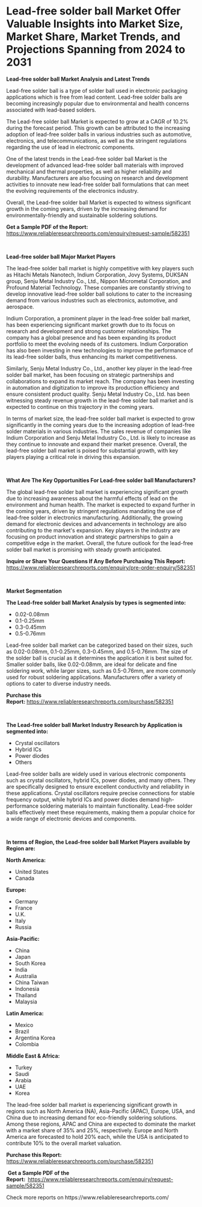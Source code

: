 <p><h1>Lead-free solder ball Market Offer Valuable Insights into Market Size, Market Share, Market Trends, and Projections Spanning from 2024 to 2031</h1></p><p><strong>Lead-free solder ball Market Analysis and Latest Trends</strong></p>
<p><p>Lead-free solder ball is a type of solder ball used in electronic packaging applications which is free from lead content. Lead-free solder balls are becoming increasingly popular due to environmental and health concerns associated with lead-based solders.</p><p>The Lead-free solder ball Market is expected to grow at a CAGR of 10.2% during the forecast period. This growth can be attributed to the increasing adoption of lead-free solder balls in various industries such as automotive, electronics, and telecommunications, as well as the stringent regulations regarding the use of lead in electronic components.</p><p>One of the latest trends in the Lead-free solder ball Market is the development of advanced lead-free solder ball materials with improved mechanical and thermal properties, as well as higher reliability and durability. Manufacturers are also focusing on research and development activities to innovate new lead-free solder ball formulations that can meet the evolving requirements of the electronics industry.</p><p>Overall, the Lead-free solder ball Market is expected to witness significant growth in the coming years, driven by the increasing demand for environmentally-friendly and sustainable soldering solutions.</p></p>
<p><strong>Get a Sample PDF of the Report:&nbsp;</strong> <a href="https://www.reliableresearchreports.com/enquiry/request-sample/582351">https://www.reliableresearchreports.com/enquiry/request-sample/582351</a></p>
<p>&nbsp;</p>
<p><strong>Lead-free solder ball Major Market Players</strong></p>
<p><p>The lead-free solder ball market is highly competitive with key players such as Hitachi Metals Nanotech, Indium Corporation, Jovy Systems, DUKSAN group, Senju Metal Industry Co., Ltd., Nippon Micrometal Corporation, and Profound Material Technology. These companies are constantly striving to develop innovative lead-free solder ball solutions to cater to the increasing demand from various industries such as electronics, automotive, and aerospace.</p><p>Indium Corporation, a prominent player in the lead-free solder ball market, has been experiencing significant market growth due to its focus on research and development and strong customer relationships. The company has a global presence and has been expanding its product portfolio to meet the evolving needs of its customers. Indium Corporation has also been investing in new technologies to improve the performance of its lead-free solder balls, thus enhancing its market competitiveness.</p><p>Similarly, Senju Metal Industry Co., Ltd., another key player in the lead-free solder ball market, has been focusing on strategic partnerships and collaborations to expand its market reach. The company has been investing in automation and digitization to improve its production efficiency and ensure consistent product quality. Senju Metal Industry Co., Ltd. has been witnessing steady revenue growth in the lead-free solder ball market and is expected to continue on this trajectory in the coming years.</p><p>In terms of market size, the lead-free solder ball market is expected to grow significantly in the coming years due to the increasing adoption of lead-free solder materials in various industries. The sales revenue of companies like Indium Corporation and Senju Metal Industry Co., Ltd. is likely to increase as they continue to innovate and expand their market presence. Overall, the lead-free solder ball market is poised for substantial growth, with key players playing a critical role in driving this expansion.</p></p>
<p>&nbsp;</p>
<p><strong>What Are The Key Opportunities For Lead-free solder ball Manufacturers?</strong></p>
<p><p>The global lead-free solder ball market is experiencing significant growth due to increasing awareness about the harmful effects of lead on the environment and human health. The market is expected to expand further in the coming years, driven by stringent regulations mandating the use of lead-free solder in electronics manufacturing. Additionally, the growing demand for electronic devices and advancements in technology are also contributing to the market's expansion. Key players in the industry are focusing on product innovation and strategic partnerships to gain a competitive edge in the market. Overall, the future outlook for the lead-free solder ball market is promising with steady growth anticipated.</p></p>
<p><strong>Inquire or Share Your Questions If Any Before Purchasing This Report:</strong> <a href="https://www.reliableresearchreports.com/enquiry/pre-order-enquiry/582351">https://www.reliableresearchreports.com/enquiry/pre-order-enquiry/582351</a></p>
<p>&nbsp;</p>
<p><strong>Market Segmentation</strong></p>
<p><strong>The Lead-free solder ball Market Analysis by types is segmented into:</strong></p>
<p><ul><li>0.02-0.08mm</li><li>0.1-0.25mm</li><li>0.3-0.45mm</li><li>0.5-0.76mm</li></ul></p>
<p><p>Lead-free solder ball market can be categorized based on their sizes, such as 0.02-0.08mm, 0.1-0.25mm, 0.3-0.45mm, and 0.5-0.76mm. The size of the solder ball is crucial as it determines the application it is best suited for. Smaller solder balls, like 0.02-0.08mm, are ideal for delicate and fine soldering work, while larger sizes, such as 0.5-0.76mm, are more commonly used for robust soldering applications. Manufacturers offer a variety of options to cater to diverse industry needs.</p></p>
<p><strong>Purchase this Report:&nbsp;</strong><a href="https://www.reliableresearchreports.com/purchase/582351">https://www.reliableresearchreports.com/purchase/582351</a></p>
<p>&nbsp;</p>
<p><strong>The Lead-free solder ball Market Industry Research by Application is segmented into:</strong></p>
<p><ul><li>Crystal oscillators</li><li>Hybrid ICs</li><li>Power diodes</li><li>Others</li></ul></p>
<p><p>Lead-free solder balls are widely used in various electronic components such as crystal oscillators, hybrid ICs, power diodes, and many others. They are specifically designed to ensure excellent conductivity and reliability in these applications. Crystal oscillators require precise connections for stable frequency output, while hybrid ICs and power diodes demand high-performance soldering materials to maintain functionality. Lead-free solder balls effectively meet these requirements, making them a popular choice for a wide range of electronic devices and components.</p></p>
<p>&nbsp;</p>
<p><strong>In terms of Region, the Lead-free solder ball Market Players available by Region are:</strong></p>
<p>
    <p> <strong> North America: </strong>
        <ul>
            <li>United States</li>
            <li>Canada</li>
        </ul>
        </p> 
    <p> <strong> Europe: </strong>
        <ul>
            <li>Germany</li>
            <li>France</li>
            <li>U.K.</li>
            <li>Italy</li>
            <li>Russia</li>
        </ul>
        </p> 
    <p> <strong> Asia-Pacific: </strong>
        <ul>
            <li>China</li>
            <li>Japan</li>
            <li>South Korea</li>
            <li>India</li>
            <li>Australia</li>
            <li>China Taiwan</li>
            <li>Indonesia</li>
            <li>Thailand</li>
            <li>Malaysia</li>
        </ul>
        </p> 
    <p> <strong> Latin America: </strong>
        <ul>
            <li>Mexico</li>
            <li>Brazil</li>
            <li>Argentina Korea</li>
            <li>Colombia</li>
        </ul>
        </p> 
    <p> <strong> Middle East & Africa: </strong>
        <ul>
            <li>Turkey</li>
            <li>Saudi</li>
            <li>Arabia</li>
            <li>UAE</li>
            <li>Korea</li>
        </ul>
    </p>
    </p>
<p><p>The lead-free solder ball market is experiencing significant growth in regions such as North America (NA), Asia-Pacific (APAC), Europe, USA, and China due to increasing demand for eco-friendly soldering solutions. Among these regions, APAC and China are expected to dominate the market with a market share of 35% and 25%, respectively. Europe and North America are forecasted to hold 20% each, while the USA is anticipated to contribute 10% to the overall market valuation.</p></p>
<p><strong>Purchase this Report: </strong><a href="https://www.reliableresearchreports.com/purchase/582351">https://www.reliableresearchreports.com/purchase/582351</a></p>
<p>&nbsp;<strong>Get a Sample PDF of the Report:&nbsp;&nbsp;</strong><a href="https://www.reliableresearchreports.com/enquiry/request-sample/582351">https://www.reliableresearchreports.com/enquiry/request-sample/582351</a></p>
<p><strong></strong></p>
<p>Check more reports on https://www.reliableresearchreports.com/</p>